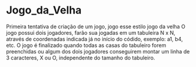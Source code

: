 # Jogo_da_Velha
Primeira tentativa de criação de um jogo, jogo esse estilo jogo da velha
O jogo possui dois jogadores, farão sua jogadas em um tabuleira N x N, através de coordenadas indicada já no início do códido, exemplo: a1, b4, etc.
O jogo é finalizado quando todas as casas do tabuleiro forem preenchidas ou algum dos dois jogadores conseguirem montar um linha de 3 caracteres, X ou O, independente do tamanho do tabuleiro.
